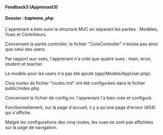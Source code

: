 #### Feedback3 (Apprenant3)
#### Dossier : bapteme_php 

L'apprenant a bien suivi la structure MVC en séparant les parties : Modèles, Vues et Contrôleurs.

Concernant la partie controller, le fichier "CoreController" n'existe pas ainsi que celui des users.

Par rapport aux vues, l'apprenant n'a crée que quatre vues : main, error, student et teacher.

Le  modèle pour les users n'a pas été ajouté (app/Models/AppUser.php).

Cinq routes du fichier "routes.md" ont été configurées dans le fichier public/index.php. 

Concernant le fichier de config.ini: l'apprenant l'a bien crée et configuré.

Fonctionnellement, sur la page d'accueil, il y a qu'une page d'erreur (404) qui s'affiche.

Malgré les configurations des cinq routes, les vues ne sont pas affichées sur la page de navigation.
    
